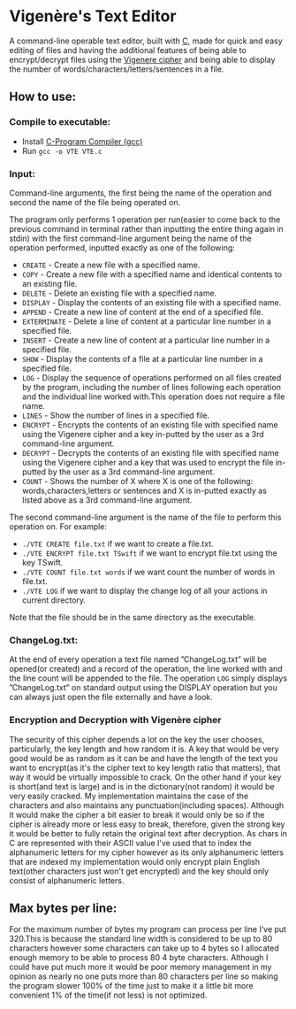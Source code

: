 # Vigenère's Text Editor

A command-line operable text editor, built with [C](https://en.wikipedia.org/wiki/C_(programming_language)), made for 
quick and easy editing of files and having the additional features of being able to encrypt/decrypt files using the [Vigenere cipher](https://en.wikipedia.org/wiki/Vigen%C3%A8re_cipher) and being able to
display the number of words/characters/letters/sentences in a file.

## How to use:
### Compile to executable:

- Install [C-Program Compiler (gcc)](https://gcc.gnu.org/)
- Run `gcc -o VTE VTE.c`



### Input: 
Command-line arguments, the first being the name of the operation and second the name of the file being operated on.

The program only performs 1 operation per run(easier to come back to the previous command in terminal rather than inputting the entire thing again in stdin) 
with the first command-line argument being the name of the operation performed, inputted exactly as one of the following:

- `CREATE` - Create a new file with a specified name.
- `COPY` - Create a new file with a specified name and identical contents to an existing file.
- `DELETE` - Delete an existing file with a specified name.
- `DISPLAY` - Display the contents of an existing file with a specified name.
- `APPEND` - Create a new line of content at the end of a specified file.
- `EXTERMINATE` - Delete a line of content at a particular line number in a specified file.
- `INSERT` - Create a new line of content at a particular line number in a specified file.
- `SHOW` - Display the contents of a file at a particular line number in a specified file.
- `LOG` - Display the sequence of operations performed on all files created by the program, including the number of lines following each operation and the individual line worked with.This operation does not require a file name.
- `LINES` - Show the number of lines in a specified file.
- `ENCRYPT` - Encrypts the contents of an existing file with specified name using the Vigenere cipher and a
key in-putted by the user as a 3rd command-line argument.
- `DECRYPT` - Decrypts the contents of an existing file with specified name using the Vigenere cipher and a key that was used to encrypt the file in-putted by the user as a 3rd command-line argument.
- `COUNT` - Shows the number of X where X is one of the following: words,characters,letters or sentences and X is in-putted exactly as listed above as a 3rd command-line argument.

The second command-line argument is the name of the file to perform this operation on. 
For example:  
- `./VTE CREATE file.txt` if we want to create a file.txt.
- `./VTE ENCRYPT file.txt TSwift` if we want to encrypt file.txt using the key TSwift.
- `./VTE COUNT file.txt words` if we want count the number of words in file.txt.
- `./VTE LOG` if we want to display the change log of all your actions in current directory.

Note that the file should be in the same directory as the executable.


### ChangeLog.txt:
At the end of every operation a text file named ”ChangeLog.txt” will be opened(or created) and a record of the operation, 
the line worked with and the line count will be appended to the file. The operation `LOG` simply displays ”ChangeLog.txt” on standard output using the DISPLAY operation but you can always just open the file externally and have a look.

### Encryption and Decryption with Vigenère cipher
The security of this cipher depends a lot on the key the user chooses, particularly, the key length and how random it is. 
A key that would be very good would be as random as it can be and have the length of 
the text you want to encrypt(as it's the cipher text to key length ratio that matters),
that way it would be virtually impossible to crack. On the other hand if your key is 
short(and text is large) and is in the dictionary(not random) it would be very easily 
cracked. My implementation maintains the case of the characters and also maintains any 
punctuation(including spaces). Although it would make the cipher a bit easier to break 
it would only be so if the cipher is already more or less easy to break, therefore, given the 
strong key it would be better to fully retain the original text after decryption. 
As chars in C are represented with their ASCII value I’ve used that to index the 
alphanumeric letters for my cipher however as its only alphanumeric letters that are 
indexed my implementation would only encrypt plain English text(other characters just 
won't get encrypted) and the key should only consist of alphanumeric letters.





## Max bytes per line:
For the maximum number of bytes my program can process per line I’ve put 320.This is because the standard line width is considered to be up to 80 characters however some characters can take up to 4 bytes so I allocated enough memory to be able to process 80 4 byte characters. Although I could have put much more it would be poor memory management in my opinion as nearly no one puts more than 80 characters per line so making the program slower 100% of the time just to make it a little bit more convenient 1% of the time(if not less) is not optimized.